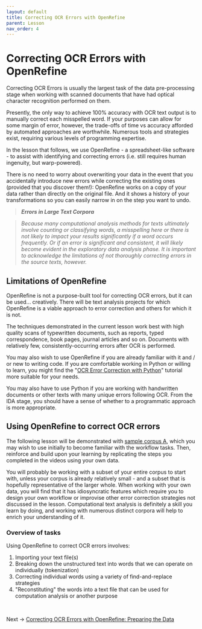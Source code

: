 ```yaml
---
layout: default
title: Correcting OCR Errors with OpenRefine
parent: Lesson
nav_order: 4
---
```


# Correcting OCR Errors with OpenRefine

Correcting OCR Errors is usually the largest task of the data pre-processing stage when working with scanned documents that have had optical character recognition performed on them.

Presently, the only way to achieve 100% accuracy with OCR text output is to manually correct each misspelled word. If your purposes can allow for some margin of error, however, the trade-offs of time vs accuracy afforded by automated approaches are worthwhile. Numerous tools and strategies exist, requiring various levels of programming expertise. 

In the lesson that follows, we use OpenRefine - a spreadsheet-like software - to assist with identifying and correcting errors (i.e. still requires human ingenuity, but warp-powered).

There is no need to worry about overwriting your data in the event that you accidentally introduce new errors while correcting the existing ones (provided that you discover them!): OpenRefine works on a copy of your data rather than directly on the original file. And it shows a history of your transformations so you can easily narrow in on the step you want to undo.  

> ***Errors in Large Text Corpora***

> *Because many computational analysis methods for texts ultimately involve counting or classifying words, a misspelling here or there is not likely to impact your results significantly if a word occurs frequently. Or if an error is significant and consistent, it will likely become evident in the exploratory data analysis phase. It is important to acknowledge the limitations of not thoroughly correcting errors in the source texts, however.*

## Limitations of OpenRefine

OpenRefine is not a purpose-built tool for correcting OCR errors, but it can be used... creatively. There will be text analysis projects for which OpenRefine is a viable approach to error correction and others for which it is not.

The techniques demonstrated in the current lesson work best with high quality scans of typewritten documents, such as reports, typed correspondence, book pages, journal articles and so on. Documents with relatively few, consistently-occurring errors after OCR is performed. 

You may also wish to use OpenRefine if you are already familiar with it and / or new to writing code. If you are comfortable working in Python or willing to learn, you might find the "[OCR Error Correction with Python](advanced-correction.html)" tutorial more suitable for your needs. 

You may also have to use Python if you are working with handwritten documents or other texts with many unique errors following OCR. From the IDA stage, you should have a sense of whether to a programmatic approach is more appropriate.

## Using OpenRefine to correct OCR errors

The following lesson will be demonstrated with [sample corpus A](preparation.html), which you may wish to use initially to become familiar with the workflow tasks. Then, reinforce and build upon your learning by replicating the steps you completed in the videos using your own data.

You will probably be working with a subset of your entire corpus to start with, unless your corpus is already relatively small - and a subset that is hopefully representative of the larger whole. When working with your own data, you will find that it has idiosyncratic features which require you to design your own workflow or improvise other error correction strategies not discussed in the lesson. Computational text analysis is definitely a skill you learn by doing, and working with numerous distinct corpora will help to enrich your understanding of it.

### Overview of tasks

Using OpenRefine to correct OCR errors involves:
1. Importing your text file(s)
2. Breaking down the unstructured text into words that we can operate on individually (tokenization) 
3. Correcting individual words using a variety of find-and-replace strategies
4. "Reconstituting" the words into a text file that can be used for computation analysis or another purpose

<br />

Next -> [Correcting OCR Errors with OpenRefine: Preparing the Data](or-prep.html)
